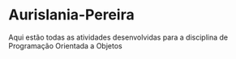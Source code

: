 # Aurislania-Pereira
Aqui estão todas as atividades desenvolvidas para a disciplina de Programação Orientada a Objetos 
